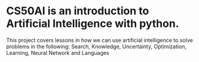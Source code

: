 # CS50AI is an introduction to Artificial Intelligence with python. 
This project covers lessons in how we can use artificial intelligence to solve problems in the following:
Search, Knowledge, Uncertainty, Optimization, Learning, Neural Network and Languages
